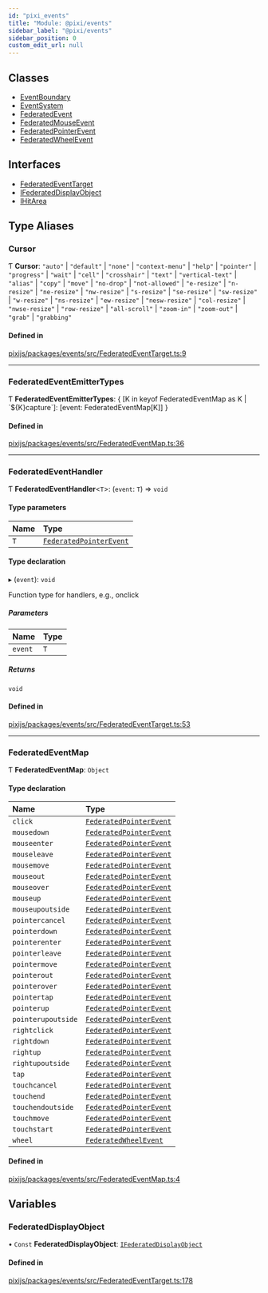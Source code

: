 ```yaml
---
id: "pixi_events"
title: "Module: @pixi/events"
sidebar_label: "@pixi/events"
sidebar_position: 0
custom_edit_url: null
---
```


## Classes

- [EventBoundary](../classes/pixi_events.EventBoundary.md)
- [EventSystem](../classes/pixi_events.EventSystem.md)
- [FederatedEvent](../classes/pixi_events.FederatedEvent.md)
- [FederatedMouseEvent](../classes/pixi_events.FederatedMouseEvent.md)
- [FederatedPointerEvent](../classes/pixi_events.FederatedPointerEvent.md)
- [FederatedWheelEvent](../classes/pixi_events.FederatedWheelEvent.md)

## Interfaces

- [FederatedEventTarget](../interfaces/pixi_events.FederatedEventTarget.md)
- [IFederatedDisplayObject](../interfaces/pixi_events.IFederatedDisplayObject.md)
- [IHitArea](../interfaces/pixi_events.IHitArea.md)

## Type Aliases

### Cursor

Ƭ **Cursor**: ``"auto"`` \| ``"default"`` \| ``"none"`` \| ``"context-menu"`` \| ``"help"`` \| ``"pointer"`` \| ``"progress"`` \| ``"wait"`` \| ``"cell"`` \| ``"crosshair"`` \| ``"text"`` \| ``"vertical-text"`` \| ``"alias"`` \| ``"copy"`` \| ``"move"`` \| ``"no-drop"`` \| ``"not-allowed"`` \| ``"e-resize"`` \| ``"n-resize"`` \| ``"ne-resize"`` \| ``"nw-resize"`` \| ``"s-resize"`` \| ``"se-resize"`` \| ``"sw-resize"`` \| ``"w-resize"`` \| ``"ns-resize"`` \| ``"ew-resize"`` \| ``"nesw-resize"`` \| ``"col-resize"`` \| ``"nwse-resize"`` \| ``"row-resize"`` \| ``"all-scroll"`` \| ``"zoom-in"`` \| ``"zoom-out"`` \| ``"grab"`` \| ``"grabbing"``

#### Defined in

[pixijs/packages/events/src/FederatedEventTarget.ts:9](https://github.com/pixijs/pixijs/blob/2194fe5c5/packages/events/src/FederatedEventTarget.ts#L9)

___

### FederatedEventEmitterTypes

Ƭ **FederatedEventEmitterTypes**: { [K in keyof FederatedEventMap as K \| \`${K}capture\`]: [event: FederatedEventMap[K]] }

#### Defined in

[pixijs/packages/events/src/FederatedEventMap.ts:36](https://github.com/pixijs/pixijs/blob/2194fe5c5/packages/events/src/FederatedEventMap.ts#L36)

___

### FederatedEventHandler

Ƭ **FederatedEventHandler**<`T`\>: (`event`: `T`) => `void`

#### Type parameters

| Name | Type |
| :------ | :------ |
| `T` | [`FederatedPointerEvent`](../classes/pixi_events.FederatedPointerEvent.md) |

#### Type declaration

▸ (`event`): `void`

Function type for handlers, e.g., onclick

##### Parameters

| Name | Type |
| :------ | :------ |
| `event` | `T` |

##### Returns

`void`

#### Defined in

[pixijs/packages/events/src/FederatedEventTarget.ts:53](https://github.com/pixijs/pixijs/blob/2194fe5c5/packages/events/src/FederatedEventTarget.ts#L53)

___

### FederatedEventMap

Ƭ **FederatedEventMap**: `Object`

#### Type declaration

| Name | Type |
| :------ | :------ |
| `click` | [`FederatedPointerEvent`](../classes/pixi_events.FederatedPointerEvent.md) |
| `mousedown` | [`FederatedPointerEvent`](../classes/pixi_events.FederatedPointerEvent.md) |
| `mouseenter` | [`FederatedPointerEvent`](../classes/pixi_events.FederatedPointerEvent.md) |
| `mouseleave` | [`FederatedPointerEvent`](../classes/pixi_events.FederatedPointerEvent.md) |
| `mousemove` | [`FederatedPointerEvent`](../classes/pixi_events.FederatedPointerEvent.md) |
| `mouseout` | [`FederatedPointerEvent`](../classes/pixi_events.FederatedPointerEvent.md) |
| `mouseover` | [`FederatedPointerEvent`](../classes/pixi_events.FederatedPointerEvent.md) |
| `mouseup` | [`FederatedPointerEvent`](../classes/pixi_events.FederatedPointerEvent.md) |
| `mouseupoutside` | [`FederatedPointerEvent`](../classes/pixi_events.FederatedPointerEvent.md) |
| `pointercancel` | [`FederatedPointerEvent`](../classes/pixi_events.FederatedPointerEvent.md) |
| `pointerdown` | [`FederatedPointerEvent`](../classes/pixi_events.FederatedPointerEvent.md) |
| `pointerenter` | [`FederatedPointerEvent`](../classes/pixi_events.FederatedPointerEvent.md) |
| `pointerleave` | [`FederatedPointerEvent`](../classes/pixi_events.FederatedPointerEvent.md) |
| `pointermove` | [`FederatedPointerEvent`](../classes/pixi_events.FederatedPointerEvent.md) |
| `pointerout` | [`FederatedPointerEvent`](../classes/pixi_events.FederatedPointerEvent.md) |
| `pointerover` | [`FederatedPointerEvent`](../classes/pixi_events.FederatedPointerEvent.md) |
| `pointertap` | [`FederatedPointerEvent`](../classes/pixi_events.FederatedPointerEvent.md) |
| `pointerup` | [`FederatedPointerEvent`](../classes/pixi_events.FederatedPointerEvent.md) |
| `pointerupoutside` | [`FederatedPointerEvent`](../classes/pixi_events.FederatedPointerEvent.md) |
| `rightclick` | [`FederatedPointerEvent`](../classes/pixi_events.FederatedPointerEvent.md) |
| `rightdown` | [`FederatedPointerEvent`](../classes/pixi_events.FederatedPointerEvent.md) |
| `rightup` | [`FederatedPointerEvent`](../classes/pixi_events.FederatedPointerEvent.md) |
| `rightupoutside` | [`FederatedPointerEvent`](../classes/pixi_events.FederatedPointerEvent.md) |
| `tap` | [`FederatedPointerEvent`](../classes/pixi_events.FederatedPointerEvent.md) |
| `touchcancel` | [`FederatedPointerEvent`](../classes/pixi_events.FederatedPointerEvent.md) |
| `touchend` | [`FederatedPointerEvent`](../classes/pixi_events.FederatedPointerEvent.md) |
| `touchendoutside` | [`FederatedPointerEvent`](../classes/pixi_events.FederatedPointerEvent.md) |
| `touchmove` | [`FederatedPointerEvent`](../classes/pixi_events.FederatedPointerEvent.md) |
| `touchstart` | [`FederatedPointerEvent`](../classes/pixi_events.FederatedPointerEvent.md) |
| `wheel` | [`FederatedWheelEvent`](../classes/pixi_events.FederatedWheelEvent.md) |

#### Defined in

[pixijs/packages/events/src/FederatedEventMap.ts:4](https://github.com/pixijs/pixijs/blob/2194fe5c5/packages/events/src/FederatedEventMap.ts#L4)

## Variables

### FederatedDisplayObject

• `Const` **FederatedDisplayObject**: [`IFederatedDisplayObject`](../interfaces/pixi_events.IFederatedDisplayObject.md)

#### Defined in

[pixijs/packages/events/src/FederatedEventTarget.ts:178](https://github.com/pixijs/pixijs/blob/2194fe5c5/packages/events/src/FederatedEventTarget.ts#L178)
